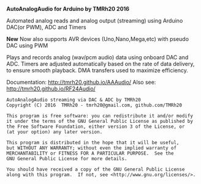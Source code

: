 
**AutoAnalogAudio for Arduino by TMRh20 2016**

Automated analog reads and analog output (streaming) using Arduino DAC(or PWM), ADC and Timers

**New** Now also supports AVR devices (Uno,Nano,Mega,etc) with pseudo DAC using PWM

Plays and records analog (wav/pcm audio) data using onboard DAC and ADC. 
Timers are adjusted automatically based on the rate of data delivery, to ensure smooth playback.
DMA transfers used to maximize efficiency.

Documentation: http://tmrh20.github.io/AAAudio/
Also see: http://tmrh20.github.io/RF24Audio/

    AutoAnalogAudio streaming via DAC & ADC by TMRh20
    Copyright (C) 2016  TMRh20 - tmrh20@gmail.com, github.com/TMRh20

    This program is free software: you can redistribute it and/or modify
    it under the terms of the GNU General Public License as published by
    the Free Software Foundation, either version 3 of the License, or
    (at your option) any later version.

    This program is distributed in the hope that it will be useful,
    but WITHOUT ANY WARRANTY; without even the implied warranty of
    MERCHANTABILITY or FITNESS FOR A PARTICULAR PURPOSE.  See the
    GNU General Public License for more details.

    You should have received a copy of the GNU General Public License
    along with this program.  If not, see <http://www.gnu.org/licenses/>.